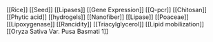 [[Rice]]
[[Seed]]
[[Lipases]]
[[Gene Expression]]
[[Q-pcr]]
[[Chitosan]]
[[Phytic acid]]
[[hydrogels]]
[[Nanofiber]]
[[Lipase]]
[[Poaceae]]
[[Lipoxygenase]]
[[Rancidity]]
[[Triacylglycerol]]
[[Lipid mobilization]]
[[Oryza Sativa Var. Pusa Basmati 1]]
